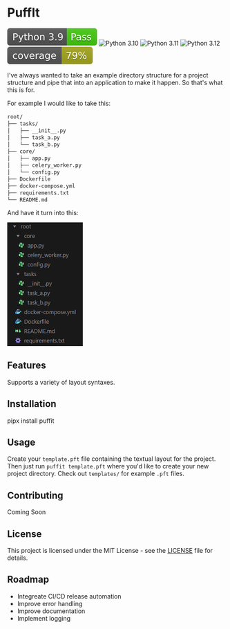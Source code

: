 # PuffIt

![Python 3.9](./python3.9_pass.svg) ![Python 3.10](./python3.10_pass.svg) ![Python 3.11](./python3.11_pass.svg) ![Python 3.12](./python3.12_pass.svg) ![coverage](./coverage.svg)



I've always wanted to take an example directory structure for a project structure and pipe that into an application to make it happen. So that's what this is for.

For example I would like to take this:

```
root/
├── tasks/
│   ├── __init__.py
│   ├── task_a.py
│   └── task_b.py
├── core/
│   ├── app.py
│   ├── celery_worker.py
│   └── config.py
├── Dockerfile
├── docker-compose.yml
├── requirements.txt
└── README.md
```

And have it turn into this:

![alt text](/docs/imgs/image.png)

## Features

Supports a variety of layout syntaxes.

## Installation

pipx install puffit

## Usage

Create your `template.pft` file containing the textual layout for the project. Then just run `puffit template.pft` where you'd like to create your new project directory. Check out `templates/` for example `.pft` files.

## Contributing

Coming Soon

## License

This project is licensed under the MIT License - see the [LICENSE](LICENSE) file for details.

## Roadmap

* Integreate CI/CD release automation
* Improve error handling
* Improve documentation
* Implement logging
